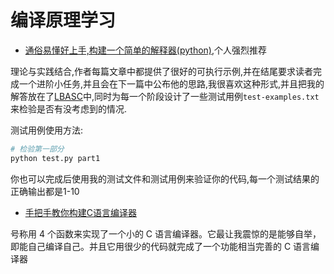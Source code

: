# 编译原理学习

- [通俗易懂好上手,构建一个简单的解释器(python)](https://ruslanspivak.com/lsbasi-part1/),个人强烈推荐

理论与实践结合,作者每篇文章中都提供了很好的可执行示例,并在结尾要求读者完成一个进阶小任务,并且会在下一篇中公布他的思路,我很喜欢这种形式,并且把我的解答放在了[LBASC](LBASC)中,同时为每一个阶段设计了一些测试用例`test-examples.txt`来检验是否有没考虑到的情况.

测试用例使用方法:

```python
# 检验第一部分
python test.py part1
```

你也可以完成后使用我的测试文件和测试用例来验证你的代码,每一个测试结果的正确输出都是1-10

- [手把手教你构建C语言编译器](https://lotabout.me/2015/write-a-C-interpreter-0/)

号称用 4 个函数来实现了一个小的 C 语言编译器。它最让我震惊的是能够自举，即能自己编译自己。并且它用很少的代码就完成了一个功能相当完善的 C 语言编译器
